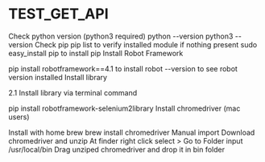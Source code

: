 # TEST_GET_API

Check python version (python3 required)
python --version
python3 --version
Check pip
pip list to verify installed module
if nothing present sudo easy_install pip to install pip
Install Robot Framework

pip install robotframework==4.1 to install
robot --version to see robot version installed
Install library

2.1 Install library via terminal command

pip install robotframework-selenium2library
Install chromedriver (mac users)

Install with home brew
brew install chromedriver
Manual import
Download chromedriver and unzip
At finder right click select > Go to Folder
input /usr/local/bin
Drag unziped chromedriver and drop it in bin folder
